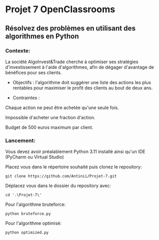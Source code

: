 # Projet 7 OpenClassrooms
## Résolvez des problèmes en utilisant des algorithmes en Python

### Contexte:
La société AlgoInvest&Trade cherche à optimiser ses stratégies d'investissement à l'aide d'algorithmes, 
afin de dégager d'avantage de bénéfices pour ses clients.

- Objectifs : l'algorithme doit suggérer une liste des actions les plus rentables pour maximiser le profit des clients au bout de deux ans.


- Contraintes :

Chaque action ne peut être achetée qu'une seule fois.

Impossible d'acheter une fraction d'action.

Budget de 500 euros maximum par client.
### Lancement:
Vous devez avoir préalablement Python 3.11 installé ainsi qu'un IDE (PyCharm ou Virtual Studio)

Placez vous dans le répertoire souhaité puis clonez le repository:
```
git clone https://github.com/Antinii/Projet-7.git
```
Déplacez vous dans le dossier du repository avec:
```
cd '.\Projet-7\'
```
Pour l'algorithme bruteforce:
```
python bruteforce.py
```
Pour l'algorithme optimisé:
```
python optimized.py
```